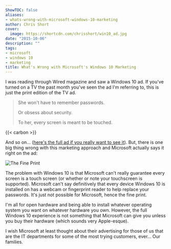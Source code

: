 ```yaml
---
ShowTOC: false
aliases:
- whats-wrong-with-microsoft-windows-10-marketing
author: Chris Short
cover:
  image: https://shortcdn.com/chrisshort/win10_ad.jpg
date: "2015-10-06"
description: ""
tags:
- microsoft
- windows 10
- marketing
title: What's Wrong with Microsoft's Windows 10 Marketing
---
```


I was reading through Wired magazine and saw a Windows 10 ad. If you've turned on a TV the past month you've seen the ad I'm referring to, this is just the print edition of the TV ad.

>She won't have to remember passwords.
>
> Or obsess about security.
>
> To her, every screen is meant to be touched.

{{< carbon >}}

And so on... ([here's the full ad if you really want to see it](https://shortcdn.com/chrisshort/win10_ad.jpg)). But, there is one big thing wrong with this marketing approach and Microsoft actually says it right on the ad:

![The Fine Print](https://shortcdn.com/chrisshort/win10_ad_zoom_optimized.png#center)

The problem with Windows 10 is that Microsoft can't really guarantee every screen is a touch screen (or whether or note your touchscreen is supported). Microsoft can't say definitively that every device Windows 10 is installed on has a webcam or fingerprint reader to help replace your passwords. It's just not possible for Microsoft, hence the fine print.

I'm all for open hardware and being able to install whatever operating system you want on whatever hardware you own. However, the full Windows 10 experience is not something that Microsoft can give you unless you buy their hardware (which sounds very Apple-esque).

I wish Microsoft at least thought about their advertising for those of us that are the IT departments for some of the most trying customers, ever... Our families.

